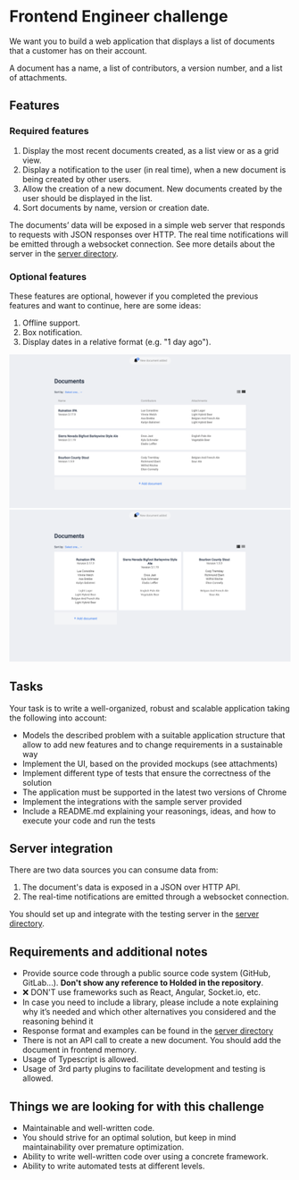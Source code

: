 # Frontend Engineer challenge

We want you to build a web application that displays a list of documents that a customer has on their account.

A document has a name, a list of contributors, a version number, and a list of attachments.
## Features

### Required features

1. Display the most recent documents created, as a list view or as a grid view.
2. Display a notification to the user (in real time), when a new document is being
   created by other users.
3. Allow the creation of a new document. New documents created by the user should be displayed in the list.
4. Sort documents by name, version or creation date.

The documents’ data will be exposed in a simple web server that responds to requests with JSON responses over HTTP. The real time notifications will be emitted through a websocket connection. See more details about the server in the [server directory](server).

### Optional features

These features are optional, however if you completed the previous features and want to continue, here are some ideas:

1. Offline support.
2. Box notification.
3. Display dates in a relative format (e.g. "1 day ago").

<p align="center">
  <img src="assets/sfe_1.png" height="auto" width="auto" alt="Screenshot 1">
  <img src="assets/sfe_2.png" height="auto" width="auto" alt="Screenshot 2">
</p>

## Tasks

Your task is to write a well-organized, robust and scalable application taking the following into account:

- Models the described problem with a suitable application structure that allow to add new features and to change requirements in a sustainable way
- Implement the UI, based on the provided mockups (see attachments)
- Implement different type of tests that ensure the correctness of the solution
- The application must be supported in the latest two versions of Chrome
- Implement the integrations with the sample server provided
- Include a README.md explaining your reasonings, ideas, and how to execute your
  code and run the tests

## Server integration

There are two data sources you can consume data from:

1. The document's data is exposed in a JSON over HTTP API.
2. The real-time notifications are emitted through a websocket connection.

You should set up and integrate with the testing server in the [server directory](server).

## Requirements and additional notes

- Provide source code through a public source code system (GitHub, GitLab...). **Don't show any reference to Holded in the repository**.
- :x: DON'T use frameworks such as React, Angular, Socket.io, etc.
- In case you need to include a library, please include a note explaining why it’s
  needed and which other alternatives you considered and the reasoning behind it
- Response format and examples can be found in the [server directory](server)
- There is not an API call to create a new document. You should add the document in frontend memory.
- Usage of Typescript is allowed.
- Usage of 3rd party plugins to facilitate development and testing is allowed.

## Things we are looking for with this challenge

- Maintainable and well-written code.
- You should strive for an optimal solution, but keep in mind maintainability over
  premature optimization.
- Ability to write well-written code over using a concrete framework.
- Ability to write automated tests at different levels.
